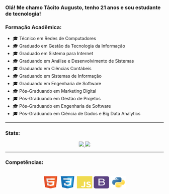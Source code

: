 ### Olá! Me chamo Tácito Augusto, tenho 21 anos e sou estudante de tecnologia!

### Formação Acadêmica:

- 🎓 Técnico em Redes de Computadores
- 🎓 Graduado em Gestão da Tecnologia da Informação
- 🎓 Graduado em Sistema para Internet
- 🎓 Graduando em Análise e Desenvolvimento de Sistemas
- 🎓 Graduando em Ciências Contábeis
- 🎓 Graduando em Sistemas de Informação
- 🎓 Graduando em Engenharia de Software 
- 🎓 Pós-Graduando em Marketing Digital
- 🎓 Pós-Graduando em Gestão de Projetos
- 🎓 Pós-Graduando em Engenharia de Software
- 🎓 Pós-Graduando em Ciência de Dados e Big Data Analytics

___________________________________________________________________________________________________________________________________________________________________________________

### Stats:

<p align="center">
<a href="https://github.com/tacitoau">
  <img height="160em" src="https://github-readme-stats.vercel.app/api?username=tacitoau&show_icons=true&theme=react&include_all_commits=true&count_private=true"/>
  <img height="160em" src="https://github-readme-stats.vercel.app/api/top-langs/?username=tacitoau&layout=compact&langs_count=7&theme=react"/>
</a>
</p>

___________________________________________________________________________________________________________________________________________________________________________________

### Competências:

<p align="center"><br>
  <img align="center" alt="HTML" height="40" width="50" src="https://raw.githubusercontent.com/devicons/devicon/master/icons/html5/html5-original.svg">
  <img align="center" alt="CSS" height="40" width="50" src="https://raw.githubusercontent.com/devicons/devicon/master/icons/css3/css3-original.svg">
  <img align="center" alt="JavaScript" height="40" width="50" src="https://raw.githubusercontent.com/devicons/devicon/master/icons/javascript/javascript-plain.svg">
  <img align="center" alt="BootStrap" height="40" width="50" src="https://raw.githubusercontent.com/devicons/devicon/master/icons/bootstrap/bootstrap-plain.svg">
  <img align="center" alt="Python" height="40" width="50" src="https://raw.githubusercontent.com/devicons/devicon/master/icons/python/python-original.svg">
</p>
